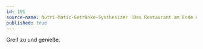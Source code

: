 ```yaml
---
id: 191
source-name: Nutri-Matic-Getränke-Synthesizer (Das Restaurant am Ende des Universums)
published: true
---
```

 Greif zu und genieße.
